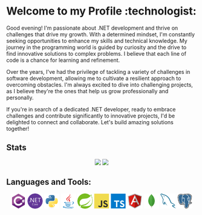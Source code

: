 <h1> Welcome to my Profile :technologist: </h1>

Good evening! I'm passionate about .NET development and thrive on challenges that drive my growth. With a determined mindset, I'm constantly seeking opportunities to enhance my skills and technical knowledge. My journey in the programming world is guided by curiosity and the drive to find innovative solutions to complex problems. I believe that each line of code is a chance for learning and refinement.

Over the years, I've had the privilege of tackling a variety of challenges in software development, allowing me to cultivate a resilient approach to overcoming obstacles. I'm always excited to dive into challenging projects, as I believe they're the ones that help us grow professionally and personally.

If you're in search of a dedicated .NET developer, ready to embrace challenges and contribute significantly to innovative projects, I'd be delighted to connect and collaborate. Let's build amazing solutions together!
 

<h2>Stats</h2>

<p align = "center">
  <img  src = "https://github-readme-stats.vercel.app/api?username=llraraujo&show_icons=true&theme=radical&line_height=27" />
  <img src = "https://github-readme-stats.vercel.app/api/top-langs/?username=llraraujo&hide=html,css,c&theme=radical&langs_count=3" />
</p>


<h2 align="left">Languages and Tools:</h2>
<p align="center">
<img src="https://github.com/devicons/devicon/blob/master/icons/csharp/csharp-original.svg" alt="c" width="40" height="40"/>
<img src="https://github.com/devicons/devicon/blob/master/icons/dotnetcore/dotnetcore-original.svg" alt="c" width="40" height="40"/>
<img src="https://github.com/devicons/devicon/blob/master/icons/python/python-original.svg" alt="c" width="40" height="40"/>
<img src="https://github.com/devicons/devicon/blob/master/icons/java/java-original.svg" alt="c" width="40" height="40"/>
<img src="https://github.com/devicons/devicon/blob/master/icons/spring/spring-original.svg" alt="c" width="40" height="40"/>
<img src="https://github.com/devicons/devicon/blob/master/icons/javascript/javascript-original.svg" alt="c" width="40" height="40"/>
<img src="https://github.com/devicons/devicon/blob/master/icons/typescript/typescript-original.svg" alt="c" width="40" height="40"/>
<img src="https://github.com/devicons/devicon/blob/master/icons/angularjs/angularjs-original.svg" alt="c" width="40" height="40"/>
<img src="https://github.com/devicons/devicon/blob/master/icons/mongodb/mongodb-original.svg" alt="c" width="40" height="40"/>
<img src="https://github.com/devicons/devicon/blob/master/icons/mysql/mysql-original.svg" alt="c" width="40" height="40"/>
<img src="https://github.com/devicons/devicon/blob/master/icons/postgresql/postgresql-original.svg" alt="c" width="40" height="40"/>
</p>

